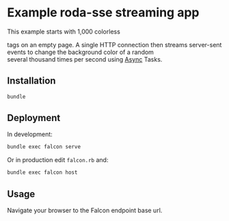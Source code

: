 # Example roda-sse streaming app

This example starts with 1,000 colorless <div> tags on an empty page.
A single HTTP connection then streams server-sent events to change the
background color of a random <div> several thousand times per second
using [Async](https://github.com/socketry/async) Tasks.

## Installation

```sh
bundle
```

## Deployment

In development:
```sh
bundle exec falcon serve
```

Or in production edit `falcon.rb` and:
```sh
bundle exec falcon host
```

## Usage

Navigate your browser to the Falcon endpoint base url.
